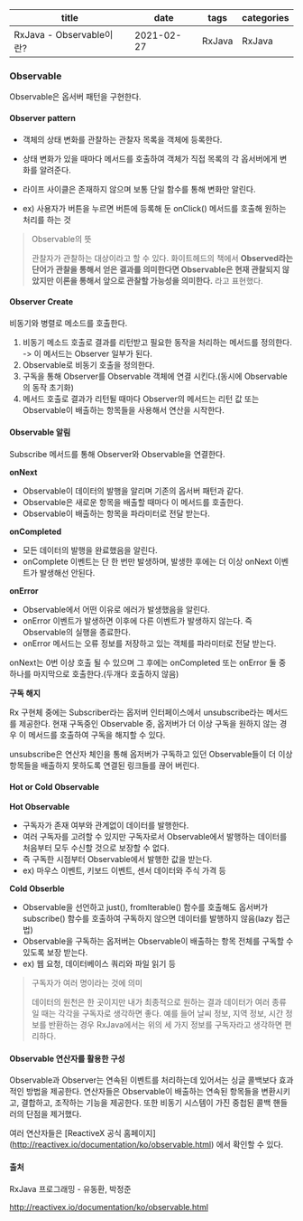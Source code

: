 | title                    | date       | tags   | categories |
| ------------------------ | ---------- | ------ | ---------- |
| RxJava - Observable이란? | 2021-02-27 | RxJava | RxJava     |

### Observable

Observable은 옵서버 패턴을 구현한다. 

#### Observer pattern

- 객체의 상태 변화를 관찰하는 관찰자 목록을 객체에 등록한다.

- 상태 변화가 있을 때마다 메서드를 호출하여 객체가 직접 목록의 각 옵서버에게 변화를 알려준다.
- 라이프 사이클은 존재하지 않으며 보통 단일 함수를 통해 변화만 알린다.
- ex) 사용자가 버튼을 누르면 버튼에 등록해 둔 onClick() 메서드를 호출해 원하는 처리를 하는 것

> Observable의 뜻
>
> 관찰자가 관찰하는 대상이라고 할 수 있다. 화이트헤드의 책에서 **Observed라는 단어가 관찰을 통해서 얻은 결과를 의미한다면 Observable은 현재 관찰되지 않았지만 이론을 통해서 앞으로 관찰할 가능성을 의미한다.** 라고 표현했다.



#### Observer Create

비동기와 병렬로 메소드를 호출한다.

1. 비동기 메소드 호출로 결과를 리턴받고 필요한 동작을 처리하는 메서드를 정의한다.  -> 이 메서드는 Observer 일부가 된다.
2. Observable로 비동기 호출을 정의한다.
3. 구독을 통해 Observer를 Observable 객체에 연결 시킨다.(동시에 Observable의 동작 초기화)
4. 메서드 호출로 결과가 리턴될 때마다 Observer의 메서드는 리턴 값 또는 Observable이 배출하는 항목들을 사용해서 연산을 시작한다.



#### Observable 알림

Subscribe 메서드를 통해 Observer와 Observable을 연결한다.

**onNext**

- Observable이 데이터의 발행을 알리며 기존의 옵서버 패턴과 같다.
- Observable은 새로운 항목을 배출할 때마다 이 메서드를 호출한다.
- Observable이 배출하는 항목을 파라미터로 전달 받는다.

**onCompleted**

- 모든 데이터의 발행을 완료했음을 알린다.
- onComplete 이벤트는 단 한 번만 발생하며, 발생한 후에는 더 이상 onNext 이벤트가 발생해선 안된다.

**onError**

- Observable에서 어떤 이유로 에러가 발생했음을 알린다. 
- onError 이벤트가 발생하면 이후에 다른 이벤트가 발생하지 않는다. 즉 Observable의 실행을 종료한다.
- onError 메서드는 오류 정보를 저장하고 있는 객체를 파라미터로 전달 받는다.

onNext는 0번 이상 호출 될 수 있으며 그 후에는 onCompleted 또는 onError 둘 중 하나를 마지막으로 호출한다.(두개다 호출하지 않음)



**구독 해지**

Rx 구현체 중에는 Subscriber라는 옵저버 인터페이스에서 unsubscribe라는 메서드를 제공한다. 현재 구독중인 Observable 중, 옵저버가 더 이상 구독을 원하지 않는 경우 이 메서드를 호출하여 구독을 해지할 수 있다.

unsubscribe은 연산자 체인을 통해 옵저버가 구독하고 있던 Observable들이 더 이상 항목들을 배출하지 못하도록 연결된 링크들를 끊어 버린다.



#### Hot or Cold Observable

**Hot Observable**

- 구독자가 존재 여부와 관계없이 데이터를 발행한다. 
- 여러 구독자를 고려할 수 있지만 구독자로서 Observable에서 발행하는 데이터를 처음부터 모두 수신할 것으로 보장할 수 없다.
- 즉 구독한 시점부터 Observable에서 발행한 값을 받는다.
- ex) 마우스 이벤트, 키보드 이벤트, 센서 데이터와 주식 가격 등

**Cold Obserble**

- Observable을 선언하고 just(), fromIterable() 함수를 호출해도 옵서버가 subscribe() 함수를 호출하여 구독하지 않으면 데이터를 발행하지 않음(lazy 접근법)
- Observable을 구독하는 옵저버는 Observable이 배출하는 항목 전체를 구독할 수 있도록 보장 받는다.
- ex) 웹 요청, 데이터베이스 쿼리와 파일 읽기 등

> 구독자가 여러 명이라는 것에 의미
>
> 데이터의 원천은 한 곳이지만 내가 최종적으로 원하는 결과 데이터가 여러 종류일 때는 각각을 구독자로 생각하면 좋다. 예를 들어 날씨 정보, 지역 정보, 시간 정보를 반환하는 경우 RxJava에서는 위의 세 가지 정보를 구독자라고 생각하면 편리하다.



#### Observable 연산자를 활용한 구성

Observable과 Observer는 연속된 이벤트를 처리하는데 있어서는 싱글 콜백보다 효과적인 방법을 제공한다. 연산자들은 Observable이 배출하는 연속된 항목들을 변환시키고, 결합하고, 조작하는 기능을 제공한다. 또한 비동기 시스템이 가진 중첩된 콜백 핸들러의 단점을 제거했다.

여러 연산자들은 [ReactiveX 공식 홈페이지] (http://reactivex.io/documentation/ko/observable.html) 에서 확인할 수 있다.



#### 출처

RxJava 프로그래밍 - 유동환, 박정준

http://reactivex.io/documentation/ko/observable.html

